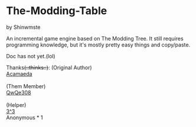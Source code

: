 # The-Modding-Table
by Shinwmste

An incremental game engine based on The Modding Tree. It still requires programming knowledge, but it's mostly pretty easy things and copy/paste.

Doc has not yet.(lol)

Thanks<s>(::thinks::)</s>:
(Original Author)
<br>
[Acamaeda](https://github.com/Acamaeda)
<br>
<br>
(Them Member)
<br>
[QwQe308](https://github.com/QwQe308)
<br>
<br>
(Helper)
<br>
[3^3](https://github.com/factorXXX)
<br>
Anonymous * 1
